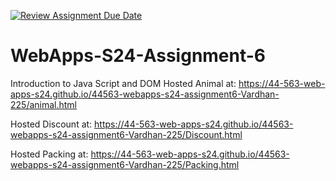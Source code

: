 [![Review Assignment Due Date](https://classroom.github.com/assets/deadline-readme-button-24ddc0f5d75046c5622901739e7c5dd533143b0c8e959d652212380cedb1ea36.svg)](https://classroom.github.com/a/1Z6dGCon)
# WebApps-S24-Assignment-6
Introduction to Java Script and DOM
Hosted Animal at: https://44-563-web-apps-s24.github.io/44563-webapps-s24-assignment6-Vardhan-225/animal.html

Hosted Discount at: https://44-563-web-apps-s24.github.io/44563-webapps-s24-assignment6-Vardhan-225/Discount.html

Hosted Packing at: https://44-563-web-apps-s24.github.io/44563-webapps-s24-assignment6-Vardhan-225/Packing.html

